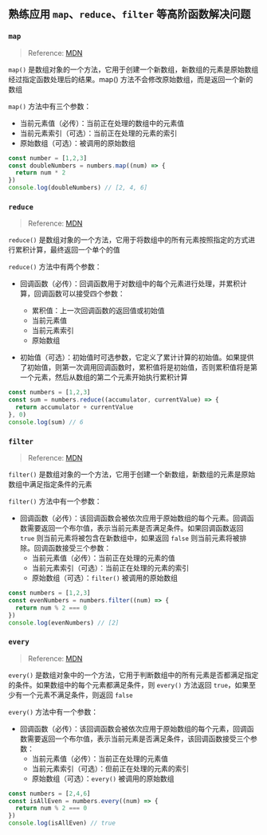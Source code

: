 ## 熟练应用 `map`、`reduce`、`filter` 等高阶函数解决问题

### `map`
> Reference: [MDN](https://developer.mozilla.org/zh-CN/docs/Web/JavaScript/Reference/Global_Objects/Array/map)

`map()` 是数组对象的一个方法，它用于创建一个新数组，新数组的元素是原始数组经过指定函数处理后的结果。map() 方法不会修改原始数组，而是返回一个新的数组

`map()` 方法中有三个参数：
- 当前元素值（必传）：当前正在处理的数组中的元素值
- 当前元素索引（可选）：当前正在处理的元素的索引
- 原始数组（可选）：被调用的原始数组

```js
const number = [1,2,3]
const doubleNumbers = numbers.map((num) => {
  return num * 2
})
console.log(doubleNumbers) // [2, 4, 6]
```

### `reduce`
> Reference: [MDN](https://developer.mozilla.org/zh-CN/docs/Web/JavaScript/Reference/Global_Objects/Array/reduce)

`reduce()` 是数组对象的一个方法，它用于将数组中的所有元素按照指定的方式进行累积计算，最终返回一个单个的值

`reduce()` 方法中有两个参数：
- 回调函数（必传）：回调函数用于对数组中的每个元素进行处理，并累积计算，回调函数可以接受四个参数：
  - 累积值：上一次回调函数的返回值或初始值
  - 当前元素值
  - 当前元素索引
  - 原始数组

- 初始值（可选）：初始值时可选参数，它定义了累计计算的初始值。如果提供了初始值，则第一次调用回调函数时，累积值将是初始值，否则累积值将是第一个元素，然后从数组的第二个元素开始执行累积计算

```js
const numbers = [1,2,3]
const sum = numbers.reduce((accumulator, currentValue) => {
  return accumulator + currentValue
}, 0)
console.log(sum) // 6
```

### `filter`
> Reference: [MDN](https://developer.mozilla.org/zh-CN/docs/Web/JavaScript/Reference/Global_Objects/Array/filter)

`filter()` 是数组对象的一个方法，它用于创建一个新数组，新数组的元素是原始数组中满足指定条件的元素

`filter()` 方法中有一个参数：
- 回调函数（必传）：该回调函数会被依次应用于原始数组的每个元素。回调函数需要返回一个布尔值，表示当前元素是否满足条件。如果回调函数返回 `true` 则当前元素将被包含在新数组中，如果返回 `false` 则当前元素将被排除。回调函数接受三个参数：
  - 当前元素值（必传）：当前正在处理的元素的值
  - 当前元素索引（可选）：当前正在处理的元素的索引
  - 原始数组（可选）：`filter()` 被调用的原始数组

```js
const numbers = [1,2,3]
const evenNumbers = numbers.filter((num) => {
  return num % 2 === 0
})
console.log(evenNumbers) // [2]
```

### `every`
> Reference: [MDN](https://developer.mozilla.org/zh-CN/docs/Web/JavaScript/Reference/Global_Objects/Array/every)

`every()` 是数组对象中的一个方法，它用于判断数组中的所有元素是否都满足指定的条件。如果数组中的每个元素都满足条件，则 `every()` 方法返回 `true`，如果至少有一个元素不满足条件，则返回 `false`

`every()` 方法中有一个参数：
- 回调函数（必传）：该回调函数会被依次应用于原始数组的每个元素，回调函数需要返回一个布尔值，表示当前元素是否满足条件，该回调函数接受三个参数：
  - 当前元素值（必传）：当前正在处理的元素值
  - 当前元素索引（可选）：但前正在处理的元素的索引
  - 原始数组（可选）：`every()` 被调用的原始数组

```js
const numbers = [2,4,6]
const isAllEven = numbers.every((num) => {
  return num % 2 === 0
})
console.log(isAllEven) // true
```